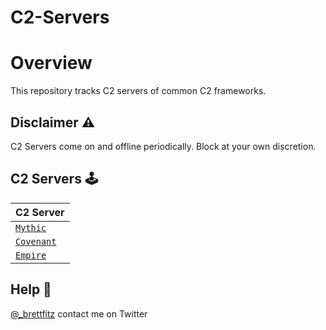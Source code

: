 # C2-Servers

Overview
=========
This repository tracks C2 servers of common C2 frameworks.


## Disclaimer :warning: 
C2 Servers come on and offline periodically. Block at your own discretion.


## C2 Servers :joystick:
C2 Server                              | 
---------------------------------------|
[`Mythic`](./mythic)                   | 
[`Covenant`](./covenant)               |
[`Empire`](./empire)                   |



## Help :construction_worker:
[@_brettfitz](https://twitter.com/_brettfitz) contact me on Twitter